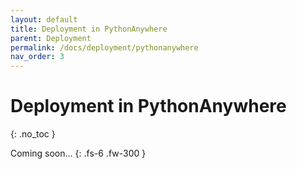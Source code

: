 ```yaml
---
layout: default
title: Deployment in PythonAnywhere
parent: Deployment
permalink: /docs/deployment/pythonanywhere
nav_order: 3
---
```


# Deployment in PythonAnywhere
{: .no_toc }

Coming soon...
{: .fs-6 .fw-300 }